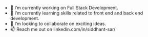 - 🔭 I’m currently working on Full Stack Development.
- 🌱 I’m currently learning skills related to front end and back end development.
- 💞️ I’m looking to collaborate on exciting ideas.
- 📫 Reach me out on linkedin.com/in/siddhant-sar/
